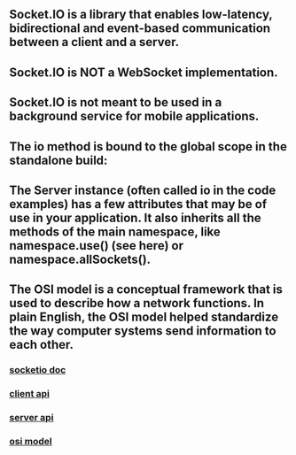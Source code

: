 ## Socket.IO is a library that enables low-latency, bidirectional and event-based communication between a client and a server.

## Socket.IO is NOT a WebSocket implementation.

## Socket.IO is not meant to be used in a background service for mobile applications.

## The io method is bound to the global scope in the standalone build:

## The Server instance (often called io in the code examples) has a few attributes that may be of use in your application. It also inherits all the methods of the main namespace, like namespace.use() (see here) or namespace.allSockets().

## The OSI model is a conceptual framework that is used to describe how a network functions. In plain English, the OSI model helped standardize the way computer systems send information to each other.

### [socketio doc](https://socket.io/docs/v4/)

### [client api](https://socket.io/docs/v4/client-api)

### [server api](https://socket.io/docs/v4/server-api#server)

### [osi model](https://www.freecodecamp.org/news/osi-model-networking-layers-explained-in-plain-english/)

